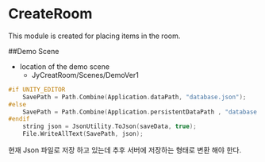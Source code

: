 # CreateRoom
This module is created for placing items in the room.

##Demo Scene
* location of the demo scene
	* JyCreatRoom/Scenes/DemoVer1

```c
#if UNITY_EDITOR
	SavePath = Path.Combine(Application.dataPath, "database.json");
#else
	SavePath = Path.Combine(Application.persistentDataPath , "database.json");
#endif
	string json = JsonUtility.ToJson(saveData, true);
	File.WriteAllText(SavePath, json);
```

현재 Json 파일로 저장 하고 있는데 추후 서버에 저장하는 형태로 변환 해야 한다.
